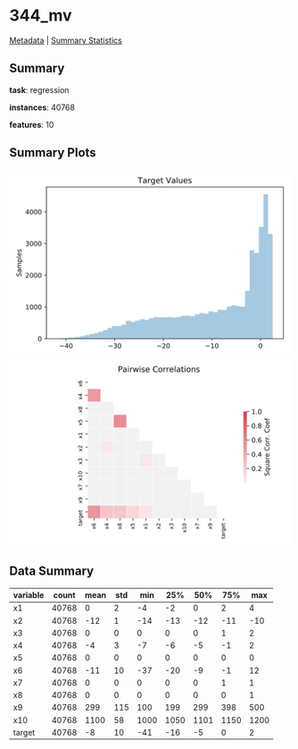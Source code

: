 # 344_mv

[Metadata](metadata.yaml) | [Summary Statistics](summary_stats.csv)

## Summary

**task**: regression

**instances**: 40768

**features**: 10

## Summary Plots

![Labels](label.svg)
![Corr](corr.svg)

## Data Summary

|	variable	|	count	|	mean	|	std	|	min	|	25%	|	50%	|	75%	|	max|
| --- | --- | --- | --- | --- | --- | --- | --- | --- |
|	x1	|	40768	|	0	|	2	|	-4	|	-2	|	0	|	2	|	4
|	x2	|	40768	|	-12	|	1	|	-14	|	-13	|	-12	|	-11	|	-10
|	x3	|	40768	|	0	|	0	|	0	|	0	|	0	|	1	|	2
|	x4	|	40768	|	-4	|	3	|	-7	|	-6	|	-5	|	-1	|	2
|	x5	|	40768	|	0	|	0	|	0	|	0	|	0	|	0	|	0
|	x6	|	40768	|	-11	|	10	|	-37	|	-20	|	-9	|	-1	|	12
|	x7	|	40768	|	0	|	0	|	0	|	0	|	0	|	1	|	1
|	x8	|	40768	|	0	|	0	|	0	|	0	|	0	|	0	|	1
|	x9	|	40768	|	299	|	115	|	100	|	199	|	299	|	398	|	500
|	x10	|	40768	|	1100	|	58	|	1000	|	1050	|	1101	|	1150	|	1200
|	target	|	40768	|	-8	|	10	|	-41	|	-16	|	-5	|	0	|	2
